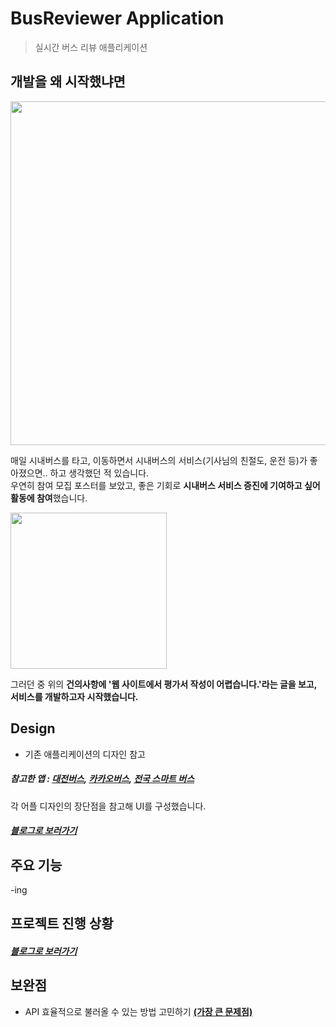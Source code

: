 # BusReviewer Application

> 실시간 버스 리뷰 애플리케이션

## 개발을 왜 시작했냐면
<img src="https://user-images.githubusercontent.com/53897151/114274251-825f1100-9a58-11eb-8033-fef369e33902.png" width="550">
   
매일 시내버스를 타고, 이동하면서 시내버스의 서비스(기사님의 친절도, 운전 등)가 좋아졌으면.. 하고 생각했던 적 있습니다.   
우연히 참여 모집 포스터를 보았고, 좋은 기회로 **시내버스 서비스 증진에 기여하고 싶어 활동에 참여**했습니다.   

<img src="https://user-images.githubusercontent.com/53897151/114274260-8a1eb580-9a58-11eb-8fd9-f88325f546a9.png" width="250">
   
그러던 중 위의 **건의사항에 '웹 사이트에서 평가서 작성이 어렵습니다.'라는 글을 보고, 서비스를 개발하고자 시작했습니다.**

## Design
- 기존 애플리케이션의 디자인 참고
##### 참고한 앱 : [대전버스](https://apps.apple.com/kr/app/%EB%8C%80%EC%A0%84%EB%B2%84%EC%8A%A4-%EC%8B%A4%EC%8B%9C%EA%B0%84-%EB%8F%84%EC%B0%A9-%EC%A0%95%EB%B3%B4/id1128186929), [카카오버스](https://apps.apple.com/kr/app/%EC%B9%B4%EC%B9%B4%EC%98%A4%EB%B2%84%EC%8A%A4/id1095206186), [전국 스마트 버스](https://apps.apple.com/kr/app/%EC%A0%84%EA%B5%AD-%EC%8A%A4%EB%A7%88%ED%8A%B8-%EB%B2%84%EC%8A%A4/id884947832)

   각 어플 디자인의 장단점을 참고해 UI를 구성했습니다.
   ##### [블로그로 보러가기](https://dkanxmstmdgml.tistory.com/419?category=745657)

## 주요 기능

   -ing

## 프로젝트 진행 상황
##### [블로그로 보러가기](https://dkanxmstmdgml.tistory.com/632)

## 보완점
- API 효율적으로 불러올 수 있는 방법 고민하기 **[(가장 큰 문제점)](https://dkanxmstmdgml.tistory.com/451?category=745657)**
